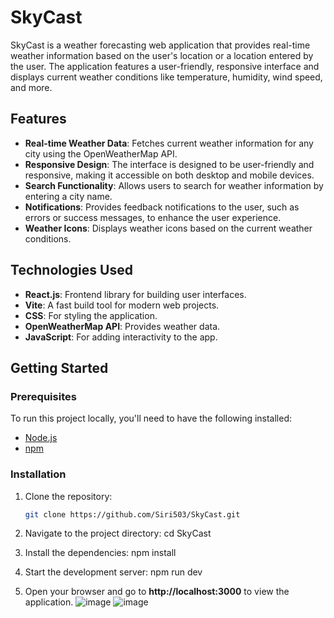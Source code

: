 # SkyCast

SkyCast is a weather forecasting web application that provides real-time weather information based on the user's location or a location entered by the user. The application features a user-friendly, responsive interface and displays current weather conditions like temperature, humidity, wind speed, and more.

## Features

- **Real-time Weather Data**: Fetches current weather information for any city using the OpenWeatherMap API.
- **Responsive Design**: The interface is designed to be user-friendly and responsive, making it accessible on both desktop and mobile devices.
- **Search Functionality**: Allows users to search for weather information by entering a city name.
- **Notifications**: Provides feedback notifications to the user, such as errors or success messages, to enhance the user experience.
- **Weather Icons**: Displays weather icons based on the current weather conditions.

## Technologies Used

- **React.js**: Frontend library for building user interfaces.
- **Vite**: A fast build tool for modern web projects.
- **CSS**: For styling the application.
- **OpenWeatherMap API**: Provides weather data.
- **JavaScript**: For adding interactivity to the app.

## Getting Started

### Prerequisites

To run this project locally, you'll need to have the following installed:

- [Node.js](https://nodejs.org/)
- [npm](https://www.npmjs.com/)

### Installation

1. Clone the repository:

   ```bash
   git clone https://github.com/Siri503/SkyCast.git
2. Navigate to the project directory:
   cd SkyCast
3. Install the dependencies:
   npm install
4. Start the development server:
   npm run dev
5. Open your browser and go to **http://localhost:3000** to view the application.
![image](https://github.com/user-attachments/assets/de7a96ad-b792-4f30-b399-f78e9f01ee82)
![image](https://github.com/user-attachments/assets/70c779f8-5e28-42cf-aa4f-85a77748a505)



